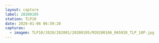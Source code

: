 ```yaml
---
layout: capture
label: 20200105
station: TLP10
date: 2020-01-06 06:59:20
capturas:
  - imagem: TLP10/2020/202001/20200105/M20200106_065920_TLP_10P.jpg
---
```

